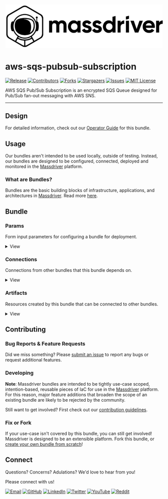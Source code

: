 [![Massdriver][logo]][website]

# aws-sqs-pubsub-subscription

[![Release][release_shield]][release_url]
[![Contributors][contributors_shield]][contributors_url]
[![Forks][forks_shield]][forks_url]
[![Stargazers][stars_shield]][stars_url]
[![Issues][issues_shield]][issues_url]
[![MIT License][license_shield]][license_url]


AWS SQS Pub/Sub Subscription is an encrypted SQS Queue designed for Pub/Sub fan-out messaging with AWS SNS.


---

## Design

For detailed information, check out our [Operator Guide](operator.md) for this bundle.

## Usage

Our bundles aren't intended to be used locally, outside of testing. Instead, our bundles are designed to be configured, connected, deployed and monitored in the [Massdriver][website] platform.

### What are Bundles?

Bundles are the basic building blocks of infrastructure, applications, and architectures in [Massdriver][website]. Read more [here](https://docs.massdriver.cloud/concepts/bundles).

## Bundle

### Params

Form input parameters for configuring a bundle for deployment.

<details>
<summary>View</summary>

<!-- PARAMS:START -->
## Properties

- **`monitoring`** *(object)*
  - **`mode`** *(string)*: Enable and customize SQS metric alarms. Default: `AUTOMATED`.
    - **One of**
      - Automated
      - Custom
      - Disabled
- **`queue`** *(object)*
  - **`additional_access`** *(array)*: Allow additional accounts to read from this queue. Default: `[]`.
    - **Items** *(string)*
  - **`max_message_size`** *(integer)*: The limit of how many bytes a message can contain before Amazon SQS rejects it. Minimum: `1024`. Maximum: `262144`. Default: `262144`.
  - **`message_retention_seconds`** *(integer)*: How long Amazon SQS retains a message. Minimum: `60`. Maximum: `1209600`. Default: `345600`.
  - **`region`** *(string)*: Region should generally be set to the same as the publisher topic. Selecting a different region will enable multi-region mode.

    Examples:
    ```json
    "us-west-2"
    ```

  - **`visibility_timeout_seconds`** *(integer)*: The period of time during which Amazon SQS prevents other consumers from receiving and processing the message. Minimum: `0`. Maximum: `43200`. Default: `30`.
## Examples

  ```json
  {
      "__name": "Default Queue",
      "monitoring": {
          "mode": "AUTOMATED"
      },
      "queue": {
          "max_message_size": 262144,
          "message_retention_seconds": 345600,
          "region": "us-east-1",
          "visibility_timeout_seconds": 30
      }
  }
  ```

<!-- PARAMS:END -->

</details>

### Connections

Connections from other bundles that this bundle depends on.

<details>
<summary>View</summary>

<!-- CONNECTIONS:START -->
## Properties

- **`aws_authentication`** *(object)*: . Cannot contain additional properties.
  - **`data`** *(object)*
    - **`arn`** *(string)*: Amazon Resource Name.

      Examples:
      ```json
      "arn:aws:rds::ACCOUNT_NUMBER:db/prod"
      ```

      ```json
      "arn:aws:ec2::ACCOUNT_NUMBER:vpc/vpc-foo"
      ```

    - **`external_id`** *(string)*: An external ID is a piece of data that can be passed to the AssumeRole API of the Security Token Service (STS). You can then use the external ID in the condition element in a role's trust policy, allowing the role to be assumed only when a certain value is present in the external ID.
  - **`specs`** *(object)*
    - **`aws`** *(object)*: .
      - **`region`** *(string)*: AWS Region to provision in.

        Examples:
        ```json
        "us-west-2"
        ```

- **`topic`** *(object)*: Cannot contain additional properties.
  - **`data`** *(object)*
    - **`infrastructure`** *(object)*
      - **`arn`** *(string)*: Amazon Resource Name.

        Examples:
        ```json
        "arn:aws:rds::ACCOUNT_NUMBER:db/prod"
        ```

        ```json
        "arn:aws:ec2::ACCOUNT_NUMBER:vpc/vpc-foo"
        ```

    - **`security`** *(object)*: Informs downstream services of network and/or IAM policies. Cannot contain additional properties.
      - **`iam`** *(object)*: IAM Policies. Cannot contain additional properties.
        - **`^[a-z]+[a-z_]*[a-z]+$`** *(object)*
          - **`policy_arn`** *(string)*: AWS IAM policy ARN.

            Examples:
            ```json
            "arn:aws:rds::ACCOUNT_NUMBER:db/prod"
            ```

            ```json
            "arn:aws:ec2::ACCOUNT_NUMBER:vpc/vpc-foo"
            ```

      - **`identity`** *(object)*: For instances where IAM policies must be attached to a role attached to an AWS resource, for instance AWS Eventbridge to Firehose, this attribute should be used to allow the downstream to attach it's policies (Firehose) directly to the IAM role created by the upstream (Eventbridge). It is important to remember that connections in massdriver are one way, this scheme perserves the dependency relationship while allowing bundles to control the lifecycles of resources under it's management. Cannot contain additional properties.
        - **`role_arn`** *(string)*: ARN for this resources IAM Role.

          Examples:
          ```json
          "arn:aws:rds::ACCOUNT_NUMBER:db/prod"
          ```

          ```json
          "arn:aws:ec2::ACCOUNT_NUMBER:vpc/vpc-foo"
          ```

      - **`network`** *(object)*: AWS security group rules to inform downstream services of ports to open for communication. Cannot contain additional properties.
        - **`^[a-z-]+$`** *(object)*
          - **`arn`** *(string)*: Amazon Resource Name.

            Examples:
            ```json
            "arn:aws:rds::ACCOUNT_NUMBER:db/prod"
            ```

            ```json
            "arn:aws:ec2::ACCOUNT_NUMBER:vpc/vpc-foo"
            ```

          - **`port`** *(integer)*: Port number. Minimum: `0`. Maximum: `65535`.
          - **`protocol`** *(string)*: Must be one of: `['tcp', 'udp']`.
  - **`specs`** *(object)*
    - **`aws`** *(object)*: .
      - **`region`** *(string)*: AWS Region to provision in.

        Examples:
        ```json
        "us-west-2"
        ```

<!-- CONNECTIONS:END -->

</details>

### Artifacts

Resources created by this bundle that can be connected to other bundles.

<details>
<summary>View</summary>

<!-- ARTIFACTS:START -->
## Properties

- **`dlq`** *(object)*: Cannot contain additional properties.
  - **`data`** *(object)*
    - **`infrastructure`** *(object)*
      - **`arn`** *(string)*: Amazon Resource Name.

        Examples:
        ```json
        "arn:aws:rds::ACCOUNT_NUMBER:db/prod"
        ```

        ```json
        "arn:aws:ec2::ACCOUNT_NUMBER:vpc/vpc-foo"
        ```

    - **`security`** *(object)*: Informs downstream services of network and/or IAM policies. Cannot contain additional properties.
      - **`iam`** *(object)*: IAM Policies. Cannot contain additional properties.
        - **`^[a-z]+[a-z_]*[a-z]+$`** *(object)*
          - **`policy_arn`** *(string)*: AWS IAM policy ARN.

            Examples:
            ```json
            "arn:aws:rds::ACCOUNT_NUMBER:db/prod"
            ```

            ```json
            "arn:aws:ec2::ACCOUNT_NUMBER:vpc/vpc-foo"
            ```

      - **`identity`** *(object)*: For instances where IAM policies must be attached to a role attached to an AWS resource, for instance AWS Eventbridge to Firehose, this attribute should be used to allow the downstream to attach it's policies (Firehose) directly to the IAM role created by the upstream (Eventbridge). It is important to remember that connections in massdriver are one way, this scheme perserves the dependency relationship while allowing bundles to control the lifecycles of resources under it's management. Cannot contain additional properties.
        - **`role_arn`** *(string)*: ARN for this resources IAM Role.

          Examples:
          ```json
          "arn:aws:rds::ACCOUNT_NUMBER:db/prod"
          ```

          ```json
          "arn:aws:ec2::ACCOUNT_NUMBER:vpc/vpc-foo"
          ```

      - **`network`** *(object)*: AWS security group rules to inform downstream services of ports to open for communication. Cannot contain additional properties.
        - **`^[a-z-]+$`** *(object)*
          - **`arn`** *(string)*: Amazon Resource Name.

            Examples:
            ```json
            "arn:aws:rds::ACCOUNT_NUMBER:db/prod"
            ```

            ```json
            "arn:aws:ec2::ACCOUNT_NUMBER:vpc/vpc-foo"
            ```

          - **`port`** *(integer)*: Port number. Minimum: `0`. Maximum: `65535`.
          - **`protocol`** *(string)*: Must be one of: `['tcp', 'udp']`.
  - **`specs`** *(object)*
    - **`aws`** *(object)*: .
      - **`region`** *(string)*: AWS Region to provision in.

        Examples:
        ```json
        "us-west-2"
        ```

- **`queue`** *(object)*: Cannot contain additional properties.
  - **`data`** *(object)*
    - **`infrastructure`** *(object)*
      - **`arn`** *(string)*: Amazon Resource Name.

        Examples:
        ```json
        "arn:aws:rds::ACCOUNT_NUMBER:db/prod"
        ```

        ```json
        "arn:aws:ec2::ACCOUNT_NUMBER:vpc/vpc-foo"
        ```

    - **`security`** *(object)*: Informs downstream services of network and/or IAM policies. Cannot contain additional properties.
      - **`iam`** *(object)*: IAM Policies. Cannot contain additional properties.
        - **`^[a-z]+[a-z_]*[a-z]+$`** *(object)*
          - **`policy_arn`** *(string)*: AWS IAM policy ARN.

            Examples:
            ```json
            "arn:aws:rds::ACCOUNT_NUMBER:db/prod"
            ```

            ```json
            "arn:aws:ec2::ACCOUNT_NUMBER:vpc/vpc-foo"
            ```

      - **`identity`** *(object)*: For instances where IAM policies must be attached to a role attached to an AWS resource, for instance AWS Eventbridge to Firehose, this attribute should be used to allow the downstream to attach it's policies (Firehose) directly to the IAM role created by the upstream (Eventbridge). It is important to remember that connections in massdriver are one way, this scheme perserves the dependency relationship while allowing bundles to control the lifecycles of resources under it's management. Cannot contain additional properties.
        - **`role_arn`** *(string)*: ARN for this resources IAM Role.

          Examples:
          ```json
          "arn:aws:rds::ACCOUNT_NUMBER:db/prod"
          ```

          ```json
          "arn:aws:ec2::ACCOUNT_NUMBER:vpc/vpc-foo"
          ```

      - **`network`** *(object)*: AWS security group rules to inform downstream services of ports to open for communication. Cannot contain additional properties.
        - **`^[a-z-]+$`** *(object)*
          - **`arn`** *(string)*: Amazon Resource Name.

            Examples:
            ```json
            "arn:aws:rds::ACCOUNT_NUMBER:db/prod"
            ```

            ```json
            "arn:aws:ec2::ACCOUNT_NUMBER:vpc/vpc-foo"
            ```

          - **`port`** *(integer)*: Port number. Minimum: `0`. Maximum: `65535`.
          - **`protocol`** *(string)*: Must be one of: `['tcp', 'udp']`.
  - **`specs`** *(object)*
    - **`aws`** *(object)*: .
      - **`region`** *(string)*: AWS Region to provision in.

        Examples:
        ```json
        "us-west-2"
        ```

<!-- ARTIFACTS:END -->

</details>

## Contributing

<!-- CONTRIBUTING:START -->

### Bug Reports & Feature Requests

Did we miss something? Please [submit an issue](https://github.com/massdriver-cloud/aws-sqs-pubsub-subscription/issues) to report any bugs or request additional features.

### Developing

**Note**: Massdriver bundles are intended to be tightly use-case scoped, intention-based, reusable pieces of IaC for use in the [Massdriver][website] platform. For this reason, major feature additions that broaden the scope of an existing bundle are likely to be rejected by the community.

Still want to get involved? First check out our [contribution guidelines](https://docs.massdriver.cloud/bundles/contributing).

### Fix or Fork

If your use-case isn't covered by this bundle, you can still get involved! Massdriver is designed to be an extensible platform. Fork this bundle, or [create your own bundle from scratch](https://docs.massdriver.cloud/bundles/development)!

<!-- CONTRIBUTING:END -->

## Connect

<!-- CONNECT:START -->

Questions? Concerns? Adulations? We'd love to hear from you!

Please connect with us!

[![Email][email_shield]][email_url]
[![GitHub][github_shield]][github_url]
[![LinkedIn][linkedin_shield]][linkedin_url]
[![Twitter][twitter_shield]][twitter_url]
[![YouTube][youtube_shield]][youtube_url]
[![Reddit][reddit_shield]][reddit_url]

<!-- markdownlint-disable -->

[logo]: https://raw.githubusercontent.com/massdriver-cloud/docs/main/static/img/logo-with-logotype-horizontal-400x110.svg
[docs]: https://docs.massdriver.cloud/?utm_source=github&utm_medium=readme&utm_campaign=aws-sqs-pubsub-subscription&utm_content=docs
[website]: https://www.massdriver.cloud/?utm_source=github&utm_medium=readme&utm_campaign=aws-sqs-pubsub-subscription&utm_content=website
[github]: https://github.com/massdriver-cloud?utm_source=github&utm_medium=readme&utm_campaign=aws-sqs-pubsub-subscription&utm_content=github
[slack]: https://massdriverworkspace.slack.com/?utm_source=github&utm_medium=readme&utm_campaign=aws-sqs-pubsub-subscription&utm_content=slack
[linkedin]: https://www.linkedin.com/company/massdriver/?utm_source=github&utm_medium=readme&utm_campaign=aws-sqs-pubsub-subscription&utm_content=linkedin



[contributors_shield]: https://img.shields.io/github/contributors/massdriver-cloud/aws-sqs-pubsub-subscription.svg?style=for-the-badge
[contributors_url]: https://github.com/massdriver-cloud/aws-sqs-pubsub-subscription/graphs/contributors
[forks_shield]: https://img.shields.io/github/forks/massdriver-cloud/aws-sqs-pubsub-subscription.svg?style=for-the-badge
[forks_url]: https://github.com/massdriver-cloud/aws-sqs-pubsub-subscription/network/members
[stars_shield]: https://img.shields.io/github/stars/massdriver-cloud/aws-sqs-pubsub-subscription.svg?style=for-the-badge
[stars_url]: https://github.com/massdriver-cloud/aws-sqs-pubsub-subscription/stargazers
[issues_shield]: https://img.shields.io/github/issues/massdriver-cloud/aws-sqs-pubsub-subscription.svg?style=for-the-badge
[issues_url]: https://github.com/massdriver-cloud/aws-sqs-pubsub-subscription/issues
[release_url]: https://github.com/massdriver-cloud/aws-sqs-pubsub-subscription/releases/latest
[release_shield]: https://img.shields.io/github/release/massdriver-cloud/aws-sqs-pubsub-subscription.svg?style=for-the-badge
[license_shield]: https://img.shields.io/github/license/massdriver-cloud/aws-sqs-pubsub-subscription.svg?style=for-the-badge
[license_url]: https://github.com/massdriver-cloud/aws-sqs-pubsub-subscription/blob/main/LICENSE


[email_url]: mailto:support@massdriver.cloud
[email_shield]: https://img.shields.io/badge/email-Massdriver-black.svg?style=for-the-badge&logo=mail.ru&color=000000
[github_url]: mailto:support@massdriver.cloud
[github_shield]: https://img.shields.io/badge/follow-Github-black.svg?style=for-the-badge&logo=github&color=181717
[linkedin_url]: https://linkedin.com/in/massdriver-cloud
[linkedin_shield]: https://img.shields.io/badge/follow-LinkedIn-black.svg?style=for-the-badge&logo=linkedin&color=0A66C2
[twitter_url]: https://twitter.com/massdriver?utm_source=github&utm_medium=readme&utm_campaign=aws-sqs-pubsub-subscription&utm_content=twitter
[twitter_shield]: https://img.shields.io/badge/follow-Twitter-black.svg?style=for-the-badge&logo=twitter&color=1DA1F2
[discourse_url]: https://community.massdriver.cloud?utm_source=github&utm_medium=readme&utm_campaign=aws-sqs-pubsub-subscription&utm_content=discourse
[discourse_shield]: https://img.shields.io/badge/join-Discourse-black.svg?style=for-the-badge&logo=discourse&color=000000
[youtube_url]: https://www.youtube.com/channel/UCfj8P7MJcdlem2DJpvymtaQ
[youtube_shield]: https://img.shields.io/badge/subscribe-Youtube-black.svg?style=for-the-badge&logo=youtube&color=FF0000
[reddit_url]: https://www.reddit.com/r/massdriver
[reddit_shield]: https://img.shields.io/badge/subscribe-Reddit-black.svg?style=for-the-badge&logo=reddit&color=FF4500

<!-- markdownlint-restore -->

<!-- CONNECT:END -->
